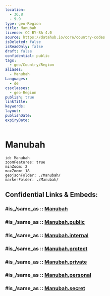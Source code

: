 ```yaml
---
location:
  - 36.8
  - 9.9
type: geo-Region
title: Manubah
license: CC BY-SA 4.0
source: https://datahub.io/core/country-codes
isDeleted: false
isReadOnly: false
draft: false
confidential: public
tags:
  - geo/Country/Region
aliases:
  - Manubah
Languages:
  - de
cssclasses:
  - geo-Region
publish: true
linkTitle:
keywords:
layout:
publishDate:
expiryDate:
---
```


# Manubah

```leaflet
id: Manubah
zoomFeatures: true 
minZoom: 2 
maxZoom: 18
geojsonFolder: ./Manubah/
markerFolder: ./Manubah/
```


## Confidential Links & Embeds: 

### #is_/same_as :: [Manubah](/_Standards/Earth/Continent/Africa/Africa~North/Tunisia/governorates~Tunisia/Manubah.md) 

### #is_/same_as :: [Manubah.public](/_public/Earth/Continent/Africa/Africa~North/Tunisia/governorates~Tunisia/Manubah.public.md) 

### #is_/same_as :: [Manubah.internal](/_internal/Earth/Continent/Africa/Africa~North/Tunisia/governorates~Tunisia/Manubah.internal.md) 

### #is_/same_as :: [Manubah.protect](/_protect/Earth/Continent/Africa/Africa~North/Tunisia/governorates~Tunisia/Manubah.protect.md) 

### #is_/same_as :: [Manubah.private](/_private/Earth/Continent/Africa/Africa~North/Tunisia/governorates~Tunisia/Manubah.private.md) 

### #is_/same_as :: [Manubah.personal](/_personal/Earth/Continent/Africa/Africa~North/Tunisia/governorates~Tunisia/Manubah.personal.md) 

### #is_/same_as :: [Manubah.secret](/_secret/Earth/Continent/Africa/Africa~North/Tunisia/governorates~Tunisia/Manubah.secret.md)

